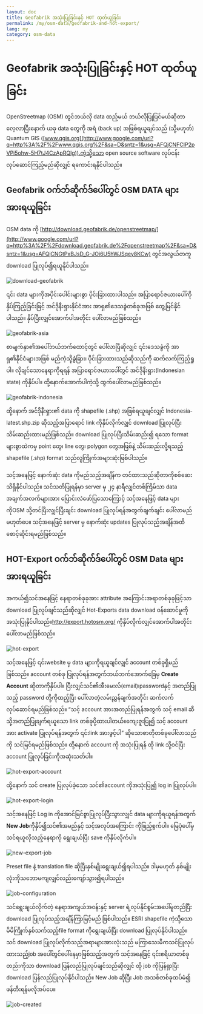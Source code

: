 ```yaml
---
layout: doc
title: Geofabrik အသုံးပြုခြင်းနှင့် HOT ထုတ်ယူခြင်း
permalink: /my/osm-data/geofabrik-and-hot-export/
lang: my
category: osm-data
---
```


Geofabrik အသုံးပြုခြင်းနှင့် HOT ထုတ်ယူခြင်း
================


OpenStreetmap (OSM) တွင်ဘယ်လို data ထည့်မယ် ဘယ်လိုပြုပြင်မယ်ဆိုတာလေ့လာပြီးနောက် ယခု data တွေကို အရံ (back up) အဖြစ်ရယူချင်သည် (သို့မဟုတ်) Quantum GIS ([www.qgis.org](http://www.google.com/url?q=http%3A%2F%2Fwww.qgis.org%2F&sa=D&sntz=1&usg=AFQjCNFCIP2pVPi5ohw-5H7tJ4CzApRQlg)).ကဲ့သို့သော open source software လုပ်ငန်းလုပ်ဆောင်ကြည့်မည်ဆိုလျှင် ရကောင်းရနိုင်ပါသည်။  

Geofabrik ဝက်ဘ်ဆိုက်ဒ်ပေါ်တွင် OSM DATA များအားရယူခြင်း
-------------------------------------

OSM data ကို [http://download.geofabrik.de/openstreetmap/](http://www.google.com/url?q=http%3A%2F%2Fdownload.geofabrik.de%2Fopenstreetmap%2F&sa=D&sntz=1&usg=AFQjCNGtPxBJsD_G-JOi6U5hWJSqey8KCw) တွင်အလွယ်တကူ download ပြုလုပ်၍ရယူနိုင်ပါသည်။

![download-geofabrik][]

၎င်း data များကိုအပိုင်းပေါင်းများစွာ ပိုင်းခြားထားပါသည်။ အပြာရောင်ဇယားပေါ်ကို နှိပ်ကြည့်ခြင်းဖြင့် အင်ဒိုနီးရှားနိုင်ငံအား အာရှ၏ဒေသခွဲတစ်ခုအဖြစ် တွေ့မြင်နိုင်ပါသည်။ နှိပ်ပြီးလျှင်အောက်ပါအတိုင်း ပေါ်လာမည်ဖြစ်သည်။  

![geofabrik-asia][]

စာမျက်နှာ၏အပေါ်ဘယ်ဘက်ထောင့်တွင် ပေါ်လာပြီဆိုလျှင် ၎င်းဒေသခွဲကို အာရှ၏နိုင်ငံများအဖြစ် မည်ကဲ့သို့ခွဲခြား၊ ပိုင်းခြားထားသည်ဆိုသည်ကို ဆက်လက်ကြည့်ရှုပါ။ လိုချင်သောနေရာကိုရရန် အပြာရောင်ဇယားပေါ်တွင် အင်ဒိုနီးရှား(Indonesian state) ကိုနှိပ်ပါ။ ထို့နောက်အောက်ပါကဲ့သို့ ထွက်ပေါ်လာမည်ဖြစ်သည်။  

![geofabrik-indonesia][]

ထို့နောက် အင်ဒိုနီးရှား၏ data ကို shapefile (.shp) အဖြစ်ရယူချင်လျှင် Indonesia-latest.shp.zip ဆိုသည့်အပြာရောင် link ကိုနှိပ်လိုက်လျှင် download ပြုလုပ်ပြီး သိမ်းဆည်းထားမည်ဖြစ်သည်။ download ပြုလုပ်ပြီးသိမ်းဆည်း၍ ရသော format များစွာထဲကမှ point တွေ၊ line တွေ၊ polygon တွေအဖြစ်နဲ့ သိမ်းဆည်းလို့ရသည့် shapefile (.shp) format သည်လူကြိုက်အများဆုံးဖြစ်ပါသည်။  

သင့်အနေဖြင့် နောက်ဆုံး data ကိုမည်သည့်အချိန်က တင်ထားသည်ဆိုတာကိုစစ်ဆေးသိရှိနိုင်ပါသည်။ သင်သတိပြုရန်မှာ server မှ ၂၄ နာရီလျှင်တစ်ကြိမ်သာ data အချက်အလက်များအား ပြောင်းလဲဖော်ပြသောကြောင့် သင့်အနေဖြင့် data များကိုOSM သို့တင်ပြီးလျှင်ပြီးချင်း download ပြုလုပ်ရန်အတွက်ချက်ချင်း ပေါ်လာမည်မဟုတ်ပေ။ သင့်အနေဖြင့် server မှ နောက်ဆုံး updates ပြုလုပ်သည့်အချိန်အထိစောင့်ဆိုင်းရမည်ဖြစ်သည်။  

HOT-Export ဝက်ဘ်ဆိုက်ဒ်ပေါ်တွင် OSM Data များအားရယူခြင်း
--------------------------------------

အကယ်၍သင်အနေဖြင့် နေရာတစ်ခုခုအား attribute အကြောင်းအရာတစ်ခုခုဖြင့်သာ download ပြုလုပ်ချင်သည်ဆိုလျှင် Hot-Exports data download ဝန်ဆောင်မှုကိုအသုံးပြုနိုင်ပါသည်။<http://export.hotosm.org/> ကိုနှိပ်လိုက်လျှင်အောက်ပါအတိုင်းပေါ်လာမည်ဖြစ်သည်။  

![hot-export][]

သင့်အနေဖြင့် ၎င်းwebsite မှ data များကိုရယူချင်လျှင် account တစ်ခုရှိမည်ဖြစ်သည်။ account တစ်ခု ပြုလုပ်ရန်အတွက်ဘယ်ဘက်အောက်ခြေမှ **Create Account** ဆိုတာကိုနှိပ်ပါ။ ပြီးလျှင်သင်၏အီးမေးလ်(email)၊passwordနှင့် အတည်ပြုသည့် password တို့ကိုထည့်ပြီး ပေါ်လာတဲ့လမ်းညွှန်ချက်အတိုင်း ဆက်လက်လုပ်ဆောင်ရမည်ဖြစ်သည်။ “သင့် account အားအတည်ပြုရန်အတွက် သင့် email ဆီသို့အတည်ပြုချက်ရယူသော link တစ်ခုပို့ထားပါတယ်။ကျေးဇူးပြု၍ သင့် account အား activate ပြုလုပ်ရန်အတွက် ၎င်းlink အားဖွင့်ပါ” ဆိုသောစာတိုတစ်ခုပေါ်လာသည်ကို သင်မြင်ရမည်ဖြစ်သည်။ ထို့နောက် account ကို အသုံးပြုရန် ထို link သို့ဝင်ပြီး account ပြုလုပ်ခြင်းကိုအဆုံးသတ်ပါ။  

![hot-export-account][]

ထို့နောက် သင် create ပြုလုပ်ခဲ့သော သင်၏account ကိုအသုံးပြု၍ log in ပြုလုပ်ပါ။  

![hot-export-login][]

သင့်အနေဖြင့် Log in ကိုအောင်မြင်စွာပြုလုပ်ပြီးသွားလျှင် data များကိုရယူရန်အတွက် **New Job**ကိုနှိပ်၍သင်၏အမည်နှင့် သင့်အလုပ်အကြောင်း ကိုဖြည့်စွက်ပါ။ မြေပုံပေါ်မှသင်ရယူလိုသည့်နေရာကို ရွေးချယ်ပြီး save ကိုနှိပ်လိုက်ပါ။  

![new-export-job][]

Preset file နဲ့ translation file ဆိုပြီးနှစ်မျိုးရွေးချယ်၍ရပါသည်။ ဒါမှမဟုတ် နှစ်မျိုးလုံးကိုသဘောမကျလျှင်လည်းကျော်သွား၍ရပါသည်။  

![job-configuration][]

သင်ရွေးချယ်လိုက်တဲ့ နေရာအကျယ်အဝန်းနှင့် server ရဲ့လုပ်နိုင်စွမ်းအပေါ်မူတည်ပြီး download ပြုလုပ်သည့်အချိန်ကြာမြင့်မည် ဖြစ်ပါသည်။ ESRI shapefile ကဲ့သို့သော မိမိကြိုက်နှစ်သက်သည့်file format ကိုရွေးချယ်ပြီး download ပြုလုပ်နိုင်ပါသည်။ သင် download ပြုလုပ်လိုက်သည့်အရာများအားလုံးသည် မကြာသေးမီကသင်ပြုလုပ်ထားသည့်job အပေါ်တွင်ပေါ်နေမှာဖြစ်သည့်အတွက် သင့်အနေဖြင့် ၎င်းဧရိယာတစ်ခုတည်းကိုသာ download ပြန်လည်ပြုလုပ်ချင်သည်ဆိုလျှင် ထို job ကိုပြန်ရှာပြီး download ပြန်လည်ပြုလုပ်နိုင်ပါသည်။ New Job ဆိုပြီး Job အသစ်တစ်ခုထပ်မံ၍ ဖန်တီးရန်မလိုအပ်ပေ။  

![job-created][]

[download-geofabrik]: /images/osm-data/download-geofabrik.png
[geofabrik-asia]: /images/osm-data/geofabrik-asia.png
[geofabrik-indonesia]: /images/osm-data/geofabrik-indonesia.png
[hot-export]: /images/osm-data/hot-export.png
[hot-export-account]: /images/osm-data/hot-export-account.png
[hot-export-login]: /images/osm-data/hot-export-login.png
[new-export-job]: /images/osm-data/new-export-job.png
[job-configuration]: /images/osm-data/job-configuration.png
[job-created]: /images/osm-data/job-created.png

